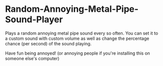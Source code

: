 # Random-Annoying-Metal-Pipe-Sound-Player
Plays a random annoying metal pipe sound every so often.
You can set it to a custom sound with custom volume as well as change the percentage chance (per second) of the sound playing.

Have fun being annoyed! (or annoying people if you're installing this on someone else's computer)

